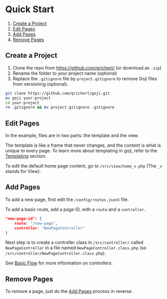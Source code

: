 Quick Start
===========

1. [Create a Project](#create-a-project)
2. [Edit Pages](#edit-pages)
3. [Add Pages](#add-pages)
3. [Remove Pages](#remove-pages)

Create a Project
----------------

1. Clone the repo from https://github.com/qrichert/ (or download as `.zip`)
2. Rename the folder to your project name (optional)
3. Replace the `.gitignore` file by `project.gitignore` to remove Goji files from versioning (optional).

```sh
git clone https://github.com/qrichert/goji.git
mv goji your-project
cd your-project
rm .gitignore && mv project.gitignore .gitignore
```

Edit Pages
----------

In the example, files are in two parts: the template and the view.

The template is like a frame that never changes, and the content is what is unique to every page.
To learn more about templating in goji, refer to the [Templating](Templating.md) section.

To edit the default home page content, go to `/src/view/home_v.php` (The `_v` stands for View).

Add Pages
---------

To add a new page, first edit the `/config/routes.json5` file.

To add a basic route, add a page ID, with a `route` and a `controller`.

```json
"new-page-id": {
    route: "/new-page",
    controller: "NewPageController"
}
```

Next step is to create a controller class in `/src/controller/` called `NewPageController` in a
file named `NewPageController.class.php` (so `/src/controller/NewPageController.class.php`).

See [Basic Flow](BasicFlow.md) for more information on controllers.

Remove Pages
------------

To remove a page, just do the [Add Pages](#add-pages) process in reverse.
